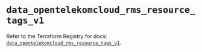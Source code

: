# `data_opentelekomcloud_rms_resource_tags_v1`

Refer to the Terraform Registry for docs: [`data_opentelekomcloud_rms_resource_tags_v1`](https://registry.terraform.io/providers/opentelekomcloud/opentelekomcloud/1.36.50/docs/data-sources/rms_resource_tags_v1).
